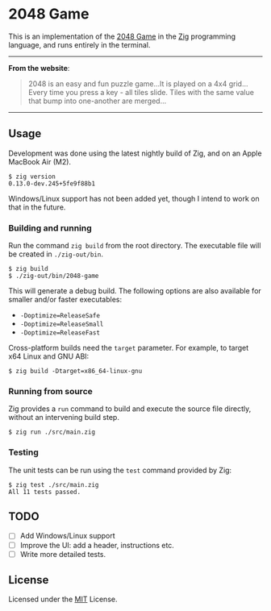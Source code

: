 # 2048 Game
This is an implementation of the [2048 Game](https://2048game.com) in the [Zig](https://ziglang.org) programming language, and runs entirely in the terminal.

---
__From the website__:

> 2048 is an easy and fun puzzle game...It is played on a 4x4 grid... Every time you press a key - all tiles slide. Tiles with the same value that bump into one-another are merged...

---
## Usage
Development was done using the latest nightly build of Zig, and on an Apple MacBook Air (M2).
```shell
$ zig version
0.13.0-dev.245+5fe9f88b1
```
Windows/Linux support has not been added yet, though I intend to work on that in the future.

### Building and running
Run the command `zig build` from the root directory. The executable file will be created in `./zig-out/bin`.
```shell
$ zig build
$ ./zig-out/bin/2048-game
```
This will generate a debug build. The following options are also available for smaller and/or faster executables:
* `-Doptimize=ReleaseSafe`
* `-Doptimize=ReleaseSmall`
* `-Doptimize=ReleaseFast`

Cross-platform builds need the `target` parameter. For example, to target x64 Linux and GNU ABI:
```shell
$ zig build -Dtarget=x86_64-linux-gnu
```

### Running from source
Zig provides a `run` command to build and execute the source file directly, without an intervening build step.
```shell
$ zig run ./src/main.zig
```

### Testing
The unit tests can be run using the `test` command provided by Zig:
``` shell
$ zig test ./src/main.zig
All 11 tests passed.
```

## TODO
- [ ] Add Windows/Linux support
- [ ] Improve the UI: add a header, instructions etc. 
- [ ] Write more detailed tests.

## License
Licensed under the [MIT](LICENSE) License.